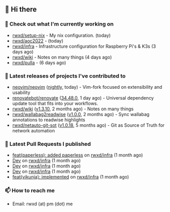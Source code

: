 ## 👋 Hi there

### 👷 Check out what I'm currently working on


- [rwxd/setup-nix](https://github.com/rwxd/setup-nix) - My nix configuration. (today)
- [rwxd/aoc2022](https://github.com/rwxd/aoc2022) -  (today)
- [rwxd/infra](https://github.com/rwxd/infra) - Infrastructure configuration for Raspberry Pi&#39;s &amp; K3s (3 days ago)
- [rwxd/wiki](https://github.com/rwxd/wiki) - Notes on many things (4 days ago)
- [rwxd/pulla](https://github.com/rwxd/pulla) -  (6 days ago)

### 🔭 Latest releases of projects I've contributed to


- [neovim/neovim](https://github.com/neovim/neovim) ([nightly](https://github.com/neovim/neovim/releases/tag/nightly), today) - Vim-fork focused on extensibility and usability
- [renovatebot/renovate](https://github.com/renovatebot/renovate) ([34.48.0](https://github.com/renovatebot/renovate/releases/tag/34.48.0), 1 day ago) - Universal dependency update tool that fits into your workflows.
- [rwxd/wiki](https://github.com/rwxd/wiki) ([v1.3.10](https://github.com/rwxd/wiki/releases/tag/v1.3.10), 2 months ago) - Notes on many things
- [rwxd/wallabag2readwise](https://github.com/rwxd/wallabag2readwise) ([v1.0.0](https://github.com/rwxd/wallabag2readwise/releases/tag/v1.0.0), 2 months ago) - Sync wallabag annotations to readwise highlights
- [rwxd/netauto-git-sot](https://github.com/rwxd/netauto-git-sot) ([v1.0.18](https://github.com/rwxd/netauto-git-sot/releases/tag/v1.0.18), 5 months ago) - Git as Source of Truth for network automation

### 🔨 Latest Pull Requests I published


- [feat(paperless): added paperless](https://github.com/rwxd/infra/pull/73) on [rwxd/infra](https://github.com/rwxd/infra) (1 month ago)
- [Dev](https://github.com/rwxd/infra/pull/71) on [rwxd/infra](https://github.com/rwxd/infra) (1 month ago)
- [Dev](https://github.com/rwxd/infra/pull/70) on [rwxd/infra](https://github.com/rwxd/infra) (1 month ago)
- [Dev](https://github.com/rwxd/infra/pull/69) on [rwxd/infra](https://github.com/rwxd/infra) (1 month ago)
- [feat(vikunja): implemented](https://github.com/rwxd/infra/pull/68) on [rwxd/infra](https://github.com/rwxd/infra) (1 month ago)

### 📫 How to reach me

- Email: rwxd (at) pm (dot) me
